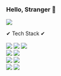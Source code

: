 ### Hello, Stranger 👋

<!--
**jangsihyeon/jangsihyeon** is a ✨ _special_ ✨ repository because its `README.md` (this file) appears on your GitHub profile.

Here are some ideas to get you started:

- 🔭 I’m currently working on ...
- 🌱 I’m currently learning ...
- 👯 I’m looking to collaborate on ...
- 🤔 I’m looking for help with ...
- 💬 Ask me about ...
- 📫 How to reach me: ...
- 😄 Pronouns: ...
- ⚡ Fun fact: ...
-->

<img src="https://capsule-render.vercel.app/api?type=waving&color=auto&height=200&section=header&text=Look_around👻&fontSize=90" />

✔ Tech Stack ✔
<br>
<br>
<img src="https://img.shields.io/badge/MySQL-4479A1?style=for-the-badge&logo=MySQL&logoColor=white">
<img src="https://img.shields.io/badge/Eclipse-2C2255?style=for-the-badge&logo=Eclipse%20IDE&logoColor=white">
<img src="https://img.shields.io/badge/JAVA-5554FB?style=for-the-badge&logo=java&logoColor=white">
<br>
<img src="https://img.shields.io/badge/Python-3776AB?style=for-the-badge&logo=Python&logoColor=white">
<img src="https://img.shields.io/badge/R-276DC3?style=for-the-badge&logo=R&logoColor=white">
<br>
<img src="https://img.shields.io/badge/C-A8B9CC?style=for-the-badge&logo=C&logoColor=white">
<img src="https://img.shields.io/badge/Raspverry Pi-A22846?style=for-the-badge&logo=raspberrypi&logoColor=white">
<br>
<img src="https://img.shields.io/badge/VS-5C2D91?style=for-the-badge&logo=visualstudio&logoColor=white">
<img src="https://img.shields.io/badge/VSC-007ACC?style=for-the-badge&logo=visualstudiocode&logoColor=white">
